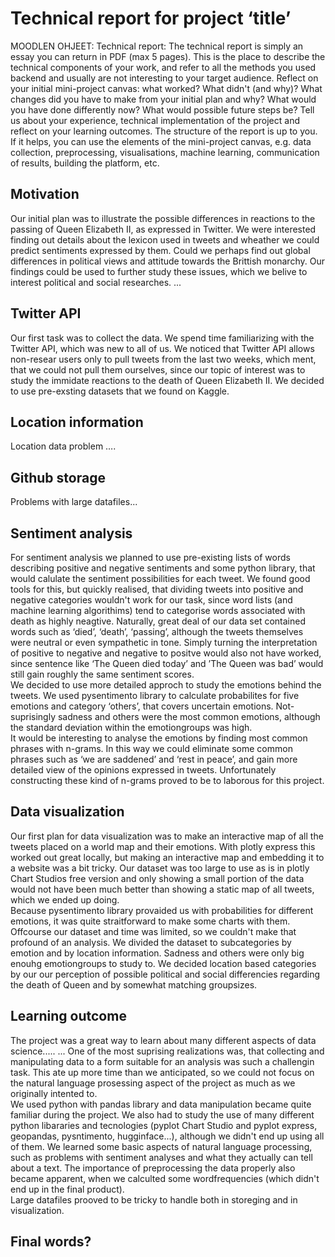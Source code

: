 # Technical report for project ‘title’

MOODLEN OHJEET: Technical report: The technical report is simply an essay you can return in PDF (max 5 pages). This is the place to describe the technical components of your work, and refer to all the methods you used backend and usually are not interesting to your target audience. Reflect on your initial mini-project canvas: what worked? What didn't (and why)? What changes did you have to make from your initial plan and why? What would you have done differently now? What would possible future steps be? Tell us about your experience, technical implementation of the project and reflect on your learning outcomes. The structure of the report is up to you. If it helps, you can use the elements of the mini-project canvas, e.g. data collection, preprocessing, visualisations, machine learning, communication of results, building the platform, etc.
## Motivation
Our initial plan was to illustrate the possible differences in reactions to the passing of Queen Elizabeth II, as expressed in Twitter. We were interested finding out details about the lexicon  used in tweets and wheather we could predict sentiments expressed by them. Could we perhaps find out global differences in political views and attitude towards the Brittish monarchy.  Our findings could be used to further study these issues, which we belive to interest political and social researches. ...
## Twitter API 
Our first task was to collect the data. We spend time familiarizing with the Twitter API, which was new to all of us.  We noticed that Twitter API allows non-resear users only to pull tweets from the last two weeks, which ment, that we could not pull them ourselves, since our topic of interest was to study the immidate reactions to the death of Queen Elizabeth II. We decided to use pre-exsting datasets that we found on Kaggle. 
## Location information
Location data problem ….
## Github storage
Problems with large datafiles...
## Sentiment analysis
For sentiment analysis we planned to use pre-existing lists of words describing positive and negative sentiments and some python library, that would calulate the sentiment possibilities for each tweet. We found good tools for this, but quickly realised, that dividing tweets into positive and negative categories wouldn't work for our task, since word lists (and  machine learning algorithims) tend to categorise words associated with death as highly neagtive. Naturally, great deal of our data set contained words such as ‘died’, ‘death’, ‘passing’, although the tweets themselves were neutral or even sympathetic in tone. Simply turning the interpretation of positive to negative and negative to positve would also not have worked, since sentence like ‘The Queen died today’ and ’The Queen was bad’ would still gain roughly the same sentiment scores. \
We decided to use more detailed approch to study the emotions behind the tweets. We used pysentimento library to calculate probabilites for five emotions and category ‘others’, that covers uncertain emotions. Not-suprisingly sadness and others were the most common emotions, although the standard deviation within the emotiongroups was high.\
It would be interesting to analyse the emotions by finding most common phrases with n-grams. In this way we could eliminate some common phrases such as ‘we are saddened’ and ‘rest in peace’, and gain more detailed view of the opinions expressed in tweets. Unfortunately constructing these kind of n-grams proved to be to laborous for this project.
## Data visualization
Our first plan for data visualization was to make an interactive map of all the tweets placed on a world map and their emotions. With plotly express this worked out great locally, but making an interactive map and embedding it to a website was a bit tricky. Our dataset was too large to use as is in plotly Chart Studios free version and only showing a small portion of the data would not have been much better than showing a static map of all tweets, which we ended up doing.\
Because pysentimento library provaided us with probabilities for different emotions, it was quite straitforward to make some charts with them. Offcourse our dataset and time was limited, so we couldn't make that profound of an analysis. We divided the dataset to subcategories by emotion and by location information. Sadness and others were only big enouhg emotiongroups to study to. We decided location based categories by our our perception of possible political and social differencies regarding the death of Queen and by somewhat matching groupsizes.
## Learning outcome
The project was a great way to learn about many different aspects of data science.....
... 
One of the most suprising realizations was, that collecting and manipulating data to a form suitable for an analysis was such a challengin task. This ate up more time than we anticipated, so we could not focus on the natural language prosessing aspect of the project as much as we originally intented to.\
We used python with pandas library and data manipulation became quite familiar during the project. We also had to study the use of many different python libararies and tecnologies (pyplot Chart Studio and pyplot express, geopandas, pysntimento, hugginface...), although we didn't end up using all of them. We learned some basic aspects of natural language processing, such as problems with sentiment analyses and what they actually can tell about a text. The importance of preprocessing the data properly also became apparent, when we calculted some wordfrequencies (which didn't end up in the final product).\
Large datafiles prooved to be tricky to handle both in storeging and in visualization.  
## Final words?